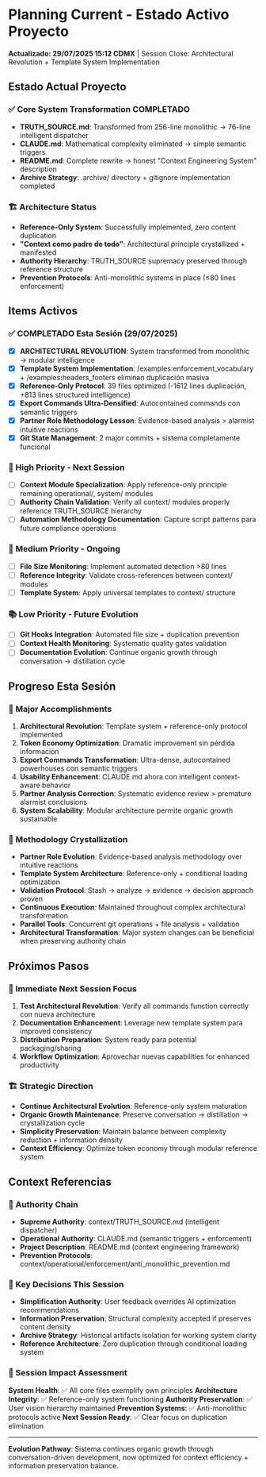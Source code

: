 # Planning Current - Estado Activo Proyecto

**Actualizado: 29/07/2025 15:12 CDMX** | Session Close: Architectural Revolution + Template System Implementation

## Estado Actual Proyecto

### ✅ Core System Transformation COMPLETADO
- **TRUTH_SOURCE.md**: Transformed from 256-line monolithic → 76-line intelligent dispatcher
- **CLAUDE.md**: Mathematical complexity eliminated → simple semantic triggers
- **README.md**: Complete rewrite → honest "Context Engineering System" description
- **Archive Strategy**: .archive/ directory + gitignore implementation completed

### 🏗️ Architecture Status
- **Reference-Only System**: Successfully implemented, zero content duplication
- **"Context como padre de todo"**: Architectural principle crystallized + manifested
- **Authority Hierarchy**: TRUTH_SOURCE supremacy preserved through reference structure
- **Prevention Protocols**: Anti-monolithic systems in place (≤80 lines enforcement)

## Items Activos

### ✅ COMPLETADO Esta Sesión (29/07/2025)
- [x] **ARCHITECTURAL REVOLUTION**: System transformed from monolithic → modular intelligence
- [x] **Template System Implementation**: /examples:enforcement_vocabulary + /examples:headers_footers eliminan duplicación masiva
- [x] **Reference-Only Protocol**: 39 files optimized (-1612 lines duplicación, +813 lines structured intelligence)
- [x] **Export Commands Ultra-Densified**: Autocontained commands con semantic triggers
- [x] **Partner Role Methodology Lesson**: Evidence-based analysis > alarmist intuitive reactions
- [x] **Git State Management**: 2 major commits + sistema completamente funcional

### 🎯 High Priority - Next Session  
- [ ] **Context Module Specialization**: Apply reference-only principle remaining operational/, system/ modules
- [ ] **Authority Chain Validation**: Verify all context/ modules properly reference TRUTH_SOURCE hierarchy
- [ ] **Automation Methodology Documentation**: Capture script patterns para future compliance operations

### 🔧 Medium Priority - Ongoing
- [ ] **File Size Monitoring**: Implement automated detection >80 lines
- [ ] **Reference Integrity**: Validate cross-references between context/ modules
- [ ] **Template System**: Apply universal templates to context/ structure

### 📚 Low Priority - Future Evolution
- [ ] **Git Hooks Integration**: Automated file size + duplication prevention
- [ ] **Context Health Monitoring**: Systematic quality gates validation
- [ ] **Documentation Evolution**: Continue organic growth through conversation → distillation cycle

## Progreso Esta Sesión

### 🎯 Major Accomplishments
1. **Architectural Revolution**: Template system + reference-only protocol implemented
2. **Token Economy Optimization**: Dramatic improvement sin pérdida información
3. **Export Commands Transformation**: Ultra-dense, autocontained powerhouses con semantic triggers
4. **Usability Enhancement**: CLAUDE.md ahora con intelligent context-aware behavior
5. **Partner Analysis Correction**: Systematic evidence review > premature alarmist conclusions
6. **System Scalability**: Modular architecture permite organic growth sustainable

### 🔄 Methodology Crystallization
- **Partner Role Evolution**: Evidence-based analysis methodology over intuitive reactions
- **Template System Architecture**: Reference-only + conditional loading optimization
- **Validation Protocol**: Stash → analyze → evidence → decision approach proven
- **Continuous Execution**: Maintained throughout complex architectural transformation
- **Parallel Tools**: Concurrent git operations + file analysis + validation
- **Architectural Transformation**: Major system changes can be beneficial when preserving authority chain

## Próximos Pasos

### 🎯 Immediate Next Session Focus
1. **Test Architectural Revolution**: Verify all commands function correctly con nueva architecture
2. **Documentation Enhancement**: Leverage new template system para improved consistency
3. **Distribution Preparation**: System ready para potential packaging/sharing
4. **Workflow Optimization**: Aprovechar nuevas capabilities for enhanced productivity

### 🏗️ Strategic Direction
- **Continue Architectural Evolution**: Reference-only system maturation
- **Organic Growth Maintenance**: Preserve conversation → distillation → crystallization cycle
- **Simplicity Preservation**: Maintain balance between complexity reduction + information density
- **Context Efficiency**: Optimize token economy through modular reference system

## Context Referencias

### 🎯 Authority Chain
- **Supreme Authority**: context/TRUTH_SOURCE.md (intelligent dispatcher)
- **Operational Authority**: CLAUDE.md (semantic triggers + enforcement)
- **Project Description**: README.md (context engineering framework)
- **Prevention Protocols**: context/operational/enforcement/anti_monolithic_prevention.md

### 🔧 Key Decisions This Session
- **Simplification Authority**: User feedback overrides AI optimization recommendations
- **Information Preservation**: Structural complexity accepted if preserves content density
- **Archive Strategy**: Historical artifacts isolation for working system clarity
- **Reference Architecture**: Zero duplication through conditional loading system

### 🎯 Session Impact Assessment
**System Health**: ✅ All core files exemplify own principles
**Architecture Integrity**: ✅ Reference-only system functioning
**Authority Preservation**: ✅ User vision hierarchy maintained
**Prevention Systems**: ✅ Anti-monolithic protocols active
**Next Session Ready**: ✅ Clear focus on duplication elimination

---

**Evolution Pathway**: Sistema continues organic growth through conversation-driven development, now optimized for context efficiency + information preservation balance.